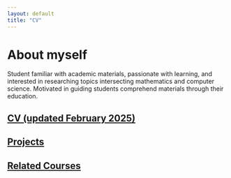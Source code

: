 ```yaml
---
layout: default
title: "CV"
---
```


# About myself

Student familiar with academic materials, passionate with learning, and interested in researching topics intersecting mathematics and computer science. Motivated in guiding students comprehend materials through their education.<br>

## [CV (updated February 2025)](/files/Resume.pdf)

## [Projects](/projects.html)

## [Related Courses](/courses.html)